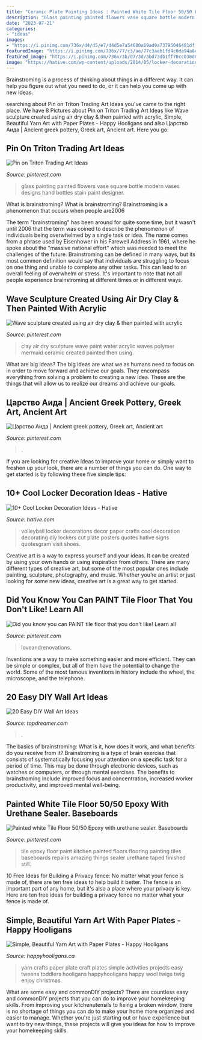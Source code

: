 ```yaml
---
title: "Ceramic Plate Painting Ideas : Painted White Tile Floor 50/50 Epoxy With Urethane Sealer. Baseboards"
description: "Glass painting painted flowers vase square bottle modern vases designs hand bottles stain paint designer"
date: "2023-07-21"
categories:
- "ideas"
images:
- "https://i.pinimg.com/736x/d4/d5/e7/d4d5e7a54680a69ad9a73795046481df.jpg"
featuredImage: "https://i.pinimg.com/736x/77/c3/ae/77c3aeb1fd4c0da94a8e2252fa9e0d49.jpg"
featured_image: "https://i.pinimg.com/736x/3b/d7/3d/3bd73db1ff70cc038d0b36a33b03661d--air-dry-clay-waves.jpg"
image: "https://hative.com/wp-content/uploads/2014/05/locker-decoration/11-volleyball-paper-plate.jpg"
---
```



Brainstroming is a process of thinking about things in a different way. It can help you figure out what you need to do, or it can help you come up with new ideas.

	

		
searching about Pin on Triton Trading Art Ideas you've came to the right place. We have 8 Pictures about Pin on Triton Trading Art Ideas like Wave sculpture created using air dry clay &amp; then painted with acrylic, Simple, Beautiful Yarn Art with Paper Plates - Happy Hooligans and also Царство Аида | Ancient greek pottery, Greek art, Ancient art. Here you go:
		
    
## Pin On Triton Trading Art Ideas

<img loading=lazy src="https://i.pinimg.com/736x/77/c3/ae/77c3aeb1fd4c0da94a8e2252fa9e0d49.jpg" onerror="this.onerror=null;this.src='https://tse4.mm.bing.net/th?id=OIP.90kDd2UD8wyWx1zSRFC4cAHaLH&amp;pid=15.1';" alt="Pin on Triton Trading Art Ideas">

_Source: pinterest.com_

>glass painting painted flowers vase square bottle modern vases designs hand bottles stain paint designer. 

	

What is brainstroming?
What is brainstroming? Brainstroming is a phenomenon that occurs when people are2006

The term "brainstroming" has been around for quite some time, but it wasn't until 2006 that the term was coined to describe the phenomenon of individuals being overwhelmed by a single task or idea. The name comes from a phrase used by Eisenhower in his Farewell Address in 1961, where he spoke about the "massive national effort" which was needed to meet the challenges of the future. Brainstroming can be defined in many ways, but its most common definition would say that individuals are struggling to focus on one thing and unable to complete any other tasks. This can lead to an overall feeling of overwhelm or stress. It's important to note that not all people experience brainstroming at different times or in different ways.

    
## Wave Sculpture Created Using Air Dry Clay &amp; Then Painted With Acrylic

<img loading=lazy src="https://i.pinimg.com/736x/3b/d7/3d/3bd73db1ff70cc038d0b36a33b03661d--air-dry-clay-waves.jpg" onerror="this.onerror=null;this.src='https://tse2.mm.bing.net/th?id=OIP.tBTQ1GbMO7azPGH3J6OFIAHaJ4&amp;pid=15.1';" alt="Wave sculpture created using air dry clay &amp; then painted with acrylic">

_Source: pinterest.com_

>clay air dry sculpture wave paint water acrylic waves polymer mermaid ceramic created painted then using. 

	

What are big ideas?
The big ideas are what we as humans need to focus on in order to move forward and achieve our goals. They encompass everything from solving a problem to creating a new idea. These are the things that will allow us to realize our dreams and achieve our goals.

    
## Царство Аида | Ancient Greek Pottery, Greek Art, Ancient Art

<img loading=lazy src="https://i.pinimg.com/736x/d4/d5/e7/d4d5e7a54680a69ad9a73795046481df.jpg" onerror="this.onerror=null;this.src='https://tse1.mm.bing.net/th?id=OIP.SiQno_VWGyZJefiG3oMWXwHaM0&amp;pid=15.1';" alt="Царство Аида | Ancient greek pottery, Greek art, Ancient art">

_Source: pinterest.com_

>. 

	

If you are looking for creative ideas to improve your home or simply want to freshen up your look, there are a number of things you can do. One way to get started is by following these five simple tips: 

    
## 10+ Cool Locker Decoration Ideas - Hative

<img loading=lazy src="https://hative.com/wp-content/uploads/2014/05/locker-decoration/11-volleyball-paper-plate.jpg" onerror="this.onerror=null;this.src='https://tse4.mm.bing.net/th?id=OIP.eI4xj-5LXGFXkkrms-jhvAHaNK&amp;pid=15.1';" alt="10+ Cool Locker Decoration Ideas - Hative">

_Source: hative.com_

>volleyball locker decorations decor paper crafts cool decoration decorating diy lockers cut plate posters quotes hative signs quotesgram visit shoes. 

	

Creative art is a way to express yourself and your ideas. It can be created by using your own hands or using inspiration from others. There are many different types of creative art, but some of the most popular ones include painting, sculpture, photography, and music. Whether you’re an artist or just looking for some new ideas, creative art is a great way to get started.

    
## Did You Know You Can PAINT Tile Floor That You Don&#039;t Like! Learn All

<img loading=lazy src="https://i.pinimg.com/736x/82/76/2e/82762e802698afbcba2c2cfdecc3a4f7.jpg" onerror="this.onerror=null;this.src='https://tse3.mm.bing.net/th?id=OIP.gH0AnljFLOLLkW46rbmd5AHaJ3&amp;pid=15.1';" alt="Did you know you can PAINT tile floor that you don&#039;t like! Learn all">

_Source: pinterest.com_

>loveandrenovations. 

	

Inventions are a way to make something easier and more efficient. They can be simple or complex, but all of them have the potential to change the world. Some of the most famous inventions in history include the wheel, the microscope, and the telephone.

    
## 20 Easy DIY Wall Art Ideas

<img loading=lazy src="https://topdreamer.com/wp-content/uploads/2013/07/ArchitectureArtDesigns-3126.jpg" onerror="this.onerror=null;this.src='https://tse3.mm.bing.net/th?id=OIP.0ZHYz6eneqMFYEaLNOhb6gHaHq&amp;pid=15.1';" alt="20 Easy DIY Wall Art Ideas">

_Source: topdreamer.com_

>. 

	

The basics of brainstroming: What is it, how does it work, and what benefits do you receive from it?
Brainstroming is a type of brain exercise that consists of systematically focusing your attention on a specific task for a period of time. This may be done through electronic devices, such as watches or computers, or through mental exercises. The benefits to brainstroming include improved focus and concentration, increased worker productivity, and improved mental well-being.

    
## Painted White Tile Floor 50/50 Epoxy With Urethane Sealer. Baseboards

<img loading=lazy src="https://i.pinimg.com/736x/2c/fc/13/2cfc132e5f31e24062de0babba465fec--white-tile-floors-white-tiles.jpg" onerror="this.onerror=null;this.src='https://tse4.mm.bing.net/th?id=OIP.8Wap8GZmoawt6cUhuvBlPgHaJ3&amp;pid=15.1';" alt="Painted white Tile Floor 50/50 Epoxy with urethane sealer. Baseboards">

_Source: pinterest.com_

>tile epoxy floor paint kitchen painted floors flooring painting tiles baseboards repairs amazing things sealer urethane taped finished still. 

	

10 Free Ideas for Building a Privacy fence: No matter what your fence is made of, there are ten free ideas to help build it better.
The fence is an important part of any home, but it's also a place where your privacy is key. Here are ten free ideas for building a privacy fence no matter what your fence is made of.

    
## Simple, Beautiful Yarn Art With Paper Plates - Happy Hooligans

<img loading=lazy src="https://happyhooligans.ca/wp-content/uploads/2015/10/Paper-Plate-Yarn-Art-Happy-Hooligans-.jpg" onerror="this.onerror=null;this.src='https://tse3.mm.bing.net/th?id=OIP.EEoQCtcLq4XeXOihs9j1sgAAAA&amp;pid=15.1';" alt="Simple, Beautiful Yarn Art with Paper Plates - Happy Hooligans">

_Source: happyhooligans.ca_

>yarn crafts paper plate craft plates simple activities projects easy tweens toddlers hooligans happyhooligans happy wool twigs twig enjoy christmas. 

	

What are some easy and commonDIY projects?
There are countless easy and commonDIY projects that you can do to improve your homekeeping skills. From improving your kitchenutensils to fixing a broken window, there is no shortage of things you can do to make your home more organized and easier to manage. Whether you're just starting out or have experience but want to try new things, these projects will give you ideas for how to improve your homekeeping skills.

